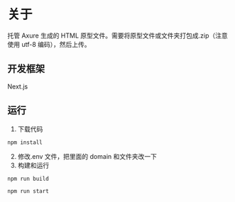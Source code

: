 # 关于

托管 Axure 生成的 HTML 原型文件。需要将原型文件或文件夹打包成.zip（注意使用 utf-8 编码），然后上传。

## 开发框架

Next.js

## 运行

1. 下载代码

`npm install`

2. 修改.env 文件，把里面的 domain 和文件夹改一下
3. 构建和运行

`npm run build`

`npm run start`
